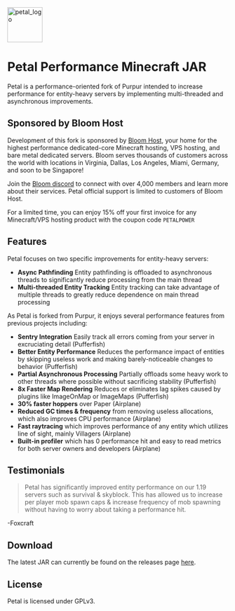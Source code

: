 [website]: https://bloom.host
[discord]: https://discord.gg/bloom
[release]: https://github.com/Bloom-host/Petal/releases

<img src="https://bloom.host/assets/images/Petal.png" alt="petal_logo" width="80" height="80">

# Petal Performance Minecraft JAR

Petal is a performance-oriented fork of Purpur intended to increase performance for entity-heavy servers by implementing multi-threaded and asynchronous improvements.

## Sponsored by Bloom Host

Development of this fork is sponsored by [Bloom Host][website], your home for the highest performance dedicated-core Minecraft hosting, VPS hosting, and bare metal dedicated servers. Bloom serves thousands of customers across the world with locations in Virginia, Dallas, Los Angeles, Miami, Germany, and soon to be Singapore! 

Join the [Bloom discord][discord] to connect with over 4,000 members and learn more about their services. Petal official support is limited to customers of Bloom Host.

For a limited time, you can enjoy 15% off your first invoice for any Minecraft/VPS hosting product with the coupon code `PETALPOWER`

## Features

Petal focuses on two specific improvements for entity-heavy servers:

- **Async Pathfinding** Entity pathfinding is offloaded to asynchronous threads to significantly reduce processing from the main thread
- **Multi-threaded Entity Tracking** Entity tracking can take advantage of multiple threads to greatly reduce dependence on main thread processing


As Petal is forked from Purpur, it enjoys several performance features from previous projects including:

- **Sentry Integration** Easily track all errors coming from your server in excruciating detail (Pufferfish)
- **Better Entity Performance** Reduces the performance impact of entities by skipping useless work and making barely-noticeable changes to behavior (Pufferfish)
- **Partial Asynchronous Processing** Partially offloads some heavy work to other threads where possible without sacrificing stability (Pufferfish)
- **8x Faster Map Rendering** Reduces or eliminates lag spikes caused by plugins like ImageOnMap or ImageMaps (Pufferfish)
- **30% faster hoppers** over Paper (Airplane)
- **Reduced GC times & frequency** from removing useless allocations, which also improves CPU performance (Airplane)
- **Fast raytracing** which improves performance of any entity which utilizes line of sight, mainly Villagers (Airplane)
- **Built-in profiler** which has 0 performance hit and easy to read metrics for both server owners and developers (Airplane)

## Testimonials

> Petal has significantly improved entity performance on our 1.19 servers such as survival & skyblock. This has allowed us to increase per player mob spawn caps & increase frequency of mob spawning without having to worry about taking a performance hit.

-Foxcraft

## Download

The latest JAR can currently be found on the releases page [here][release].

## License

Petal is licensed under GPLv3.
